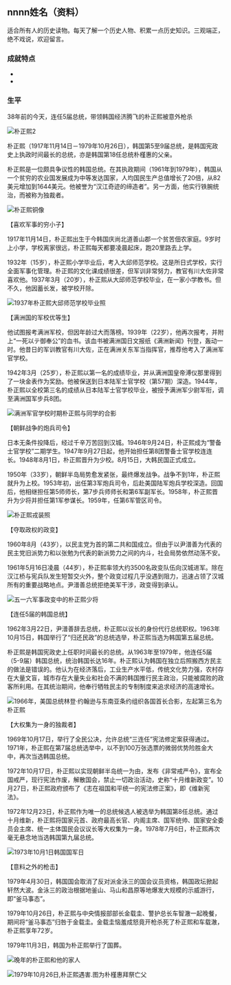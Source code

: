 ## nnnn姓名（资料）

适合所有人的历史读物。每天了解一个历史人物、积累一点历史知识。三观端正，绝不戏说，欢迎留言。  

### 成就特点

- ​
- ​


### 生平

38年前的今天，连任5届总统，带领韩国经济腾飞的朴正熙被意外枪杀

![朴正熙2](朴正熙2.jpeg)

朴正熙（1917年11月14日－1979年10月26日），韩国第5至9届总统，是韩国宪政史上执政时间最长的总统，亦是韩国第18任总统朴槿惠的父亲。

朴正熙是一位颇具争议性的韩国总统。在其执政期间（1961年到1979年），韩国从一个贫穷的农业国发展成为中等发达国家，人均国民生产总值增长了20倍，从82美元增加到1644美元。他被誉为“汉江奇迹的缔造者”。另一方面，他实行铁腕统治，而被称为独裁者。

![朴正熙铜像](朴正熙铜像.jpeg)

【喜欢军事的穷小子】

1917年11月14日，朴正熙出生于今韩国庆尚北道善山郡一个贫苦佃农家庭。9岁时上小学，学校离家很远，朴正熙每天都要凌晨起床，跑20里路去上学。

1932年（15岁），朴正熙小学毕业后，考入大邱师范学校。这是所日式学校，实行全面军事化管理。朴正熙的文化课成绩很差，但军训非常努力，教官有川大佐非常喜欢他。1937年3月（20岁），朴正熙从大邱师范学校毕业，在一家小学教书。但不久，他因蓄长发，被学校开除。

![1937年朴正熙大邱师范学校毕业照](1937年朴正熙大邱师范学校毕业照.jpg)

【满洲国的军校优等生】

他试图报考满洲军校，但因年龄过大而落榜。1939年（22岁），他再次报考，并附上“一死以テ御奉公”的血书。该血书被满洲国日文报纸《满洲新闻》刊登，轰动一时。他昔日的军训教官有川大佐，正在满洲关东军当指挥官，推荐他考入了满洲军官学校。

1942年3月（25岁），朴正熙以第一名的成绩毕业，并从满洲国皇帝溥仪那里得到了一块金表作为奖励。他被保送到日本陆军士官学校（第57期）深造。1944年，朴正熙以全校第三名的成绩从日本陆军士官学校毕业，被授予满洲军少尉军衔，调至满洲国军步兵8团。

![满洲军官学校时期朴正熙与同学的合影](满洲军官学校时期朴正熙与同学的合影.jpg)

【朝鲜战争的炮兵司令】

日本无条件投降后，经过千辛万苦回到汉城。1946年9月24日，朴正熙成为“警备士官学校”二期学生。1947年9月27日起，他开始担任第8团警备士官学校连连长。1948年8月1日，朴正熙晋升为少校。8月15日，大韩民国正式成立。

1950年（33岁），朝鲜半岛局势愈发紧张，最终爆发战争。战争不到1年，朴正熙就升为上校。1953年初，出任第3军炮兵司令，后赴美国陆军炮兵学校深造。回国后，他相继担任第5师师长，第7步兵师师长和第6军副军长。1958年，朴正熙晋升为少将并担任第1军参谋长。1959年，任第6军管区司令。

![朴正熙戎装照](朴正熙戎装照.jpeg)

【夺取政权的政变】

1960年8月（43岁），以民主党为首的第二共和国成立。但由于以尹潽善为代表的民主党旧派势力和以张勉为代表的新派势力之间的内斗，社会局势依然动荡不安。

1961年5月16日凌晨（44岁），朴正熙率领大约3500名政变队伍向汉城进军。除在汉江桥与宪兵队发生短暂交火外，整个政变过程几乎没遇到阻力，迅速占领了汉城所有的重要战略地点。尹潽善总统拒绝美军干涉，政变得到承认。

![五一六军事政变中的朴正熙少将](五一六军事政变中的朴正熙少将.jpg)



【连任5届的韩国总统】

1962年3月22日，尹潽善辞去总统，朴正熙以议长的身份代行总统职权。1963年10月15日，韩国举行了“归还民政”的总统选举，朴正熙当选为韩国第五届总统。

朴正熙是韩国宪政史上任职时间最长的总统。从1963年至1979年，他连任5届（5-9届）韩国总统，统治韩国长达16年。朴正熙认为韩国在独立后照搬西方民主的做法是错误的。他认为在经济落后，工业生产水平低，传统文化势力强，农村存在大量文盲，城市存在大量失业和社会不满的韩国推行民主政治，只能被腐败的政客所利用。在其统治期间，他奉行牺牲民主的专制制度来追求经济的高速增长。

![1966年，美国总统林登·约翰逊与东南亚条约组织各国首长合影，左起第三名为朴正熙](1966年，美国总统林登·约翰逊与东南亚条约组织各国首长合影，左起第三名为朴正熙.jpg)

【大权集为一身的独裁者】

1969年10月17日，举行了全民公决，允许总统“三连任”宪法修定案获得通过。1971年，朴正熙在第7届总统选举中，以不到100万张选票的微弱优势险胜金大中，再次当选韩国总统。

1972年10月17日，朴正熙以实现朝鲜半岛统一为由，发布《非常戒严令》，宣布全国戒严，现行宪法作废，解散国会，禁止一切政治活动，史称“十月维新政变”。10月27日，朴正熙政府颁布了《志在祖国和平统一的宪法修正案》，即《维新宪法》。

1972年12月23日，朴正熙作为唯一的总统候选人被选举为韩国第8任总统。通过十月维新，朴正熙将国家元首、政府最高长官、内阁主席、国军统帅、国家安全委员会主席、统一主体国民会议议长等大权集为一身。1978年7月6日，朴正熙再次毫无悬念地当选韩国第九届总统。

![1973年10月1日韩国国军日](1973年10月1日韩国国军日.jpg)

【意料之外的枪击】

1979年4月30日，韩国国会取消了反对派金泳三的国会议员资格，韩国政坛掀起轩然大波。金泳三的政治根据地釜山、马山和昌原等地爆发大规模的示威游行，即“釜马事态”。

1979年10月26日，朴正熙与中央情报部部长金载圭、警护总长车智澈一起晚餐，期间将“釜马事态”归咎于金载圭。金载圭恼羞成怒竟开枪杀死了朴正熙和车载澈，朴正熙享年72岁。

1979年11月3日，韩国为朴正熙举行了国葬。

![晚年的朴正熙和他的家人](晚年的朴正熙和他的家人.jpg)

![1979年10月26日,朴正熙遇害.图为朴槿惠拜祭亡父](1979年10月26日,朴正熙遇害.图为朴槿惠拜祭亡父.jpg)

### 





